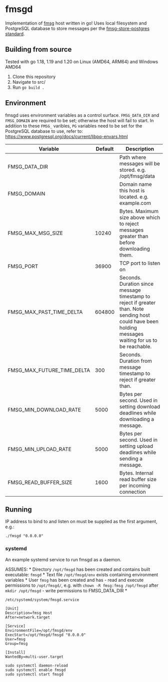 # fmsgd

Implementation of [fmsg](https://github.com/markmnl/fmsg) host written in go! Uses local filesystem and PostgreSQL database to store messages per the [fmsg-store-postgres standard](https://github.com/markmnl/fmsg/blob/main/STANDARDS.md).

## Building from source

Tested with go 1.18, 1.19 and 1.20 on Linux (AMD64, ARM64) and Windows AMD64

1. Clone this repository
2. Navigate to src/
2. Run `go build .`


## Environment

fmsgd uses environment variables as a control surface. `FMSG_DATA_DIR` and `FMSG_DOMAIN` are required to be set; otherwise the host will fail to start. In addition to these `FMSG_` varibles, `PG` variables need to be set for the PostgreSQL database to use, refer to: https://www.postgresql.org/docs/current/libpq-envars.html

| Variable                   | Default | Description                                                                                                                                             |
|----------------------------|---------|---------------------------------------------------------------------------------------------------------------------------------------------------------|
| FMSG_DATA_DIR              |         | Path where messages will be stored. e.g. /opt/fmsg/data                                                                                                 |
| FMSG_DOMAIN                |         | Domain name this host is located. e.g. example.com                                                                                                      |
| FMSG_MAX_MSG_SIZE          | 10240   | Bytes. Maximum size above which to reject messages greater than before downloading them.                                                                |
| FMSG_PORT                  | 36900   | TCP port to listen on                                                                                                                                   |
| FMSG_MAX_PAST_TIME_DELTA   | 604800  | Seconds. Duration since message timestamp to reject if greater than. Note sending host could have been holding messages waiting for us to be reachable. |
| FMSG_MAX_FUTURE_TIME_DELTA | 300     | Seconds. Duration from message timestamp to reject if greater than.                                                                                     |
| FMSG_MIN_DOWNLOAD_RATE     | 5000    | Bytes per second. Used in setting download deadlines while downloading a message.                                                                       |
| FMSG_MIN_UPLOAD_RATE       | 5000    | Bytes per second. Used in setting upload deadlines while sending a message.                                                                             |
| FMSG_READ_BUFFER_SIZE      | 1600    | Bytes. Internal read buffer size per incoming connection                                                                                                |


## Running

IP address to bind to and listen on must be supplied as the first argument, e.g.:

```
./fmsgd "0.0.0.0"
```

### systemd

An example systemd service to run fmsgd as a daemon.

ASSUMES: 
    * Directory `/opt/fmsgd` has been created and contains built executable: `fmsgd`
    * Text file `/opt/fmsgd/env` exists containing environment variables
    * User `fmsg` has been created and has
        - read and execute permissions to `/opt/fmsgd/`, e.g. with `chown -R fmsg:fmsg /opt/fmsgd` after `mkdir /opt/fmsgd`
        - write permissions to FMSG_DATA_DIR
    * 

`/etc/systemd/system/fmsgd.service`

```
[Unit]
Description=fmsg Host
After=network.target

[Service]
EnvironmentFile=/opt/fmsgd/env
ExecStart=/opt/fmsgd/fmsgd "0.0.0.0"
User=fmsg
Group=fmsg

[Install]
WantedBy=multi-user.target
```

```
sudo systemctl daemon-reload
sudo systemctl enable fmsgd
sudo systemctl start fmsgd
```